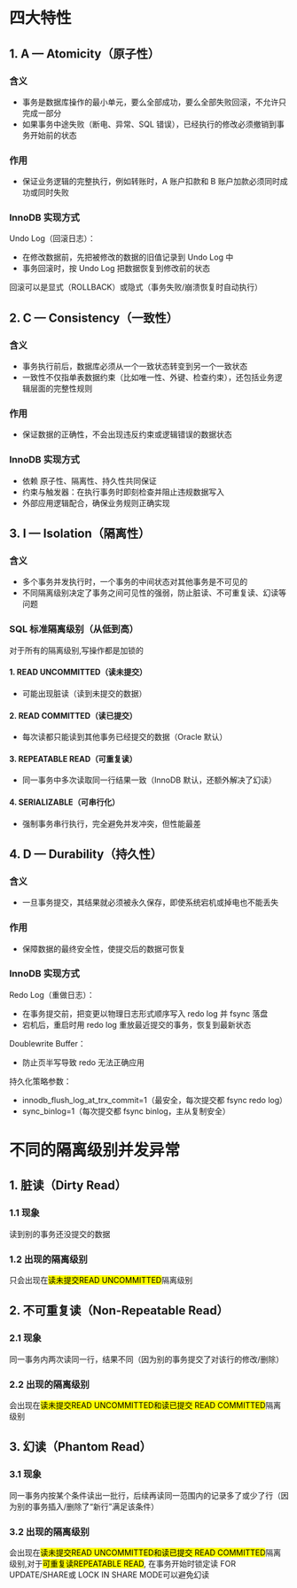 # 四大特性
## 1. A — Atomicity（原子性）
### 含义
- 事务是数据库操作的最小单元，要么全部成功，要么全部失败回滚，不允许只完成一部分
- 如果事务中途失败（断电、异常、SQL 错误），已经执行的修改必须撤销到事务开始前的状态
### 作用
- 保证业务逻辑的完整执行，例如转账时，A 账户扣款和 B 账户加款必须同时成功或同时失败
### InnoDB 实现方式
Undo Log（回滚日志）：
- 在修改数据前，先把被修改的数据的旧值记录到 Undo Log 中
- 事务回滚时，按 Undo Log 把数据恢复到修改前的状态<br>

回滚可以是显式（ROLLBACK）或隐式（事务失败/崩溃恢复时自动执行）

## 2. C — Consistency（一致性）
### 含义 
- 事务执行前后，数据库必须从一个一致状态转变到另一个一致状态
- 一致性不仅指单表数据约束（比如唯一性、外键、检查约束），还包括业务逻辑层面的完整性规则
### 作用
- 保证数据的正确性，不会出现违反约束或逻辑错误的数据状态
### InnoDB 实现方式
- 依赖 原子性、隔离性、持久性共同保证
- 约束与触发器：在执行事务时即刻检查并阻止违规数据写入
- 外部应用逻辑配合，确保业务规则正确实现

## 3. I — Isolation（隔离性）
### 含义
- 多个事务并发执行时，一个事务的中间状态对其他事务是不可见的
- 不同隔离级别决定了事务之间可见性的强弱，防止脏读、不可重复读、幻读等问题
### SQL 标准隔离级别（从低到高）
对于所有的隔离级别,写操作都是加锁的
#### 1. READ UNCOMMITTED（读未提交）
- 可能出现脏读（读到未提交的数据）

#### 2. READ COMMITTED（读已提交）
- 每次读都只能读到其他事务已经提交的数据（Oracle 默认）

#### 3. REPEATABLE READ（可重复读）
- 同一事务中多次读取同一行结果一致（InnoDB 默认，还额外解决了幻读）

#### 4. SERIALIZABLE（可串行化）
- 强制事务串行执行，完全避免并发冲突，但性能最差

## 4. D — Durability（持久性）
### 含义
- 一旦事务提交，其结果就必须被永久保存，即使系统宕机或掉电也不能丢失
### 作用
- 保障数据的最终安全性，使提交后的数据可恢复
### InnoDB 实现方式
Redo Log（重做日志）：
- 在事务提交前，把变更以物理日志形式顺序写入 redo log 并 fsync 落盘
- 宕机后，重启时用 redo log 重放最近提交的事务，恢复到最新状态<br>

Doublewrite Buffer：
- 防止页半写导致 redo 无法正确应用<br>

持久化策略参数：
- innodb_flush_log_at_trx_commit=1（最安全，每次提交都 fsync redo log）
- sync_binlog=1（每次提交都 fsync binlog，主从复制安全）


# 不同的隔离级别并发异常
## 1. 脏读（Dirty Read）
### 1.1 现象
读到别的事务还没提交的数据
### 1.2 出现的隔离级别
只会出现在<mark>读未提交READ UNCOMMITTED</mark>隔离级别
## 2. 不可重复读（Non-Repeatable Read）
### 2.1 现象
同一事务内两次读同一行，结果不同（因为别的事务提交了对该行的修改/删除）
### 2.2 出现的隔离级别
会出现在<mark>读未提交READ UNCOMMITTED和读已提交 READ COMMITTED</mark>隔离级别
## 3. 幻读（Phantom Read）
### 3.1 现象
同一事务内按某个条件读出一批行，后续再读同一范围内的记录多了或少了行（因为别的事务插入/删除了“新行”满足该条件）
### 3.2 出现的隔离级别
会出现在<mark>读未提交READ UNCOMMITTED和读已提交 READ COMMITTED</mark>隔离级别,对于<mark>可重复读REPEATABLE READ</mark>, 在事务开始时锁定读 FOR UPDATE/SHARE或 LOCK IN SHARE MODE可以避免幻读
